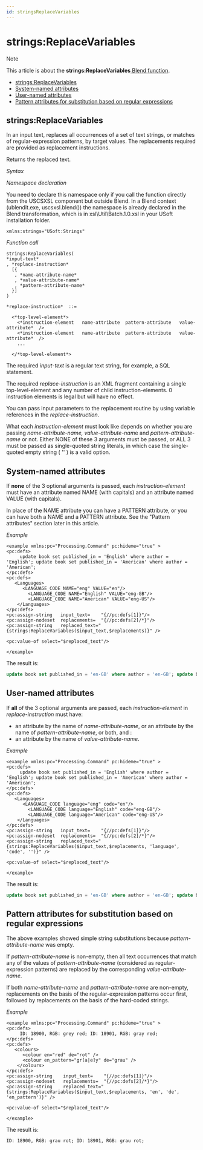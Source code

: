 ```yaml
---
id: stringsReplaceVariables
---
```


# strings:ReplaceVariables



> [!NOTE]
> This article is about the **strings:ReplaceVariables**[ Blend function](/docs/Repositories/Blend%20functions).

- [strings:ReplaceVariables](#strings:ReplaceVariables)
- [System-named attributes](#System-named+attributes)
- [User-named attributes](#User-named+attributes)
- [Pattern attributes for substitution based on regular expressions](#Pattern+attributes+for+substitution+based+on+regular+expressions)

## **strings:ReplaceVariables**

In an input text, replaces all occurrences of a set of text strings, or matches of regular-expression patterns, by target values. The replacements required are provided as replacement instructions.

Returns the replaced text.

*Syntax*

*Namespace declaration*

You need to declare this namespace only if you call the function directly from the USCSXSL component but outside Blend. In a Blend context (ublendit.exe, uscsxsl.blend()) the namespace is already declared in the Blend transformation, which is in xsl\\Util\\Batch.1.0.xsl in your USoft installation folder.

```
xmlns:strings="USoft:Strings"
```

*Function call*

```
strings:ReplaceVariables(
*input-text*
, *replace-instruction*
  [{
   , *name-attribute-name*
   , *value-attribute-name*
   , *pattern-attribute-name*
  }]
)

*replace-instruction*  ::=

  <*top-level-element*>
    <*instruction-element   name-attribute  pattern-attribute   value-attribute*  />
    <*instruction-element   name-attribute  pattern-attribute   value-attribute*  />
    ...

  </*top-level-element*>
```

The required *input-text* is a regular text string, for example, a SQL statement.

The required *replace-instruction* is an XML fragment containing a single top-level-element and any number of child instruction-elements. 0 instruction elements is legal but will have no effect.

You can pass input parameters to the replacement routine by using variable references in the *replace-instruction*.

What each *instruction-element* must look like depends on whether you are passing *name-attribute-name, value-attribute-nam*e and *pattern-attribute-name* or not. Either NONE of these 3 arguments must be passed, or ALL 3 must be passed as single-quoted string literals, in which case the single-quoted empty string ( '' ) is a valid option.

## System-named attributes

If **none** of the 3 optional arguments is passed, each *instruction-element* must have an attribute named NAME (with capitals) and an attribute named VALUE (with capitals).

In place of the NAME attribute you can have a PATTERN attribute, or you can have both a NAME and a PATTERN attribute. See the "Pattern attributes" section later in this article.

*Example*

```language-xml
<example xmlns:pc="Processing.Command" pc:hideme="true" >
<pc:defs>
     update book set published_in = 'English' where author = 'English'; update book set published_in = 'American' where author = 'American';
</pc:defs>
<pc:defs>
   <Languages>
      <LANGUAGE_CODE NAME="eng" VALUE="en"/>   
        <LANGUAGE_CODE NAME="English" VALUE="eng-GB"/>
        <LANGUAGE_CODE NAME="American" VALUE="eng-US"/>
    </Languages>
</pc:defs>
<pc:assign-string   input_text=    "{//pc:defs[1]}"/>
<pc:assign-nodeset  replacements=  "{//pc:defs[2]/*}"/>
<pc:assign-string   replaced_text="{strings:ReplaceVariables($input_text,$replacements)}" />     

<pc:value-of select="$replaced_text"/>

</example>
```

The result is:

```sql
update book set published_in = 'en-GB' where author = 'en-GB'; update book set published_in = 'en-US' where author = 'en-US';
```

## User-named attributes

If **all** of the 3 optional arguments are passed, each *instruction-element* in *replace-instruction* must have:

- an attribute by the name of *name-attribute-name*, or an attribute by the name of *pattern-attribute-name*, or both, and :
- an attribute by the name of *value-attribute-name*.

*Example*

```language-xml
<example xmlns:pc="Processing.Command" pc:hideme="true" >
<pc:defs>
     update book set published_in = 'English' where author = 'English'; update book set published_in = 'American' where author = 'American';
</pc:defs>
<pc:defs>
   <Languages>
      <LANGUAGE_CODE language="eng" code="en"/>   
        <LANGUAGE_CODE language="English" code="eng-GB"/>
        <LANGUAGE_CODE language="American" code="eng-US"/>
    </Languages>
</pc:defs>
<pc:assign-string   input_text=    "{//pc:defs[1]}"/>
<pc:assign-nodeset  replacements=  "{//pc:defs[2]/*}"/>
<pc:assign-string   replaced_text="{strings:ReplaceVariables($input_text,$replacements, 'language', 'code', '')}" />     

<pc:value-of select="$replaced_text"/>

</example>
```

The result is:

```sql
update book set published_in = 'en-GB' where author = 'en-GB'; update book set published_in = 'en-US' where author = 'en-US';
```

## Pattern attributes for substitution based on regular expressions

The above examples showed simple string substitutions because *pattern-attribute-name* was empty.

If *pattern-attribute-name* is non-empty, then all text occurrences that match any of the values of *pattern-attribute-name* (considered as regular-expression patterns) are replaced by the corresponding *value-attribute-name*.

If both *name-attribute-name* and *pattern-attribute-name* are non-empty, replacements on the basis of the regular-expression patterns occur first, followed by replacements on the basis of the hard-coded strings.

*Example*

```language-xml
<example xmlns:pc="Processing.Command" pc:hideme="true" >
<pc:defs>
     ID: 18900, RGB: grey red; ID: 18901, RGB: gray red;
</pc:defs>
<pc:defs>
   <colours>
      <colour en="red" de="rot" />   
      <colour en_pattern="gr[a|e]y" de="grau" />
    </colours>
</pc:defs>
<pc:assign-string    input_text=    "{//pc:defs[1]}"/>
<pc:assign-nodeset   replacements=  "{//pc:defs[2]/*}"/>
<pc:assign-string    replaced_text="{strings:ReplaceVariables($input_text,$replacements, 'en', 'de', 'en_pattern')}" />     

<pc:value-of select="$replaced_text"/>

</example>
```

The result is:

```
ID: 18900, RGB: grau rot; ID: 18901, RGB: grau rot;
```

 